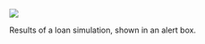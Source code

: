 ![](https://db-feed.s3.amazonaws.com/legacy/Screen_Shot_2016-08-30_at_3_49_42_PM-1472587429643.png)

Results of a loan simulation, shown in an alert box.
